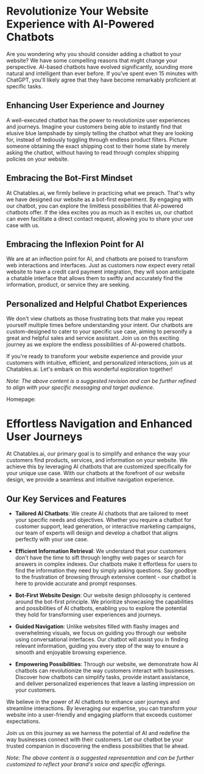 # Revolutionize Your Website Experience with AI-Powered Chatbots

Are you wondering why you should consider adding a chatbot to your website? We have some compelling reasons that might change your perspective. AI-based chatbots have evolved significantly, sounding more natural and intelligent than ever before. If you've spent even 15 minutes with ChatGPT, you'll likely agree that they have become remarkably proficient at specific tasks.

## Enhancing User Experience and Journey

A well-executed chatbot has the power to revolutionize user experiences and journeys. Imagine your customers being able to instantly find that elusive blue lampshade by simply telling the chatbot what they are looking for, instead of tediously toggling through endless product filters. Picture someone obtaining the exact shipping cost to their home state by merely asking the chatbot, without having to read through complex shipping policies on your website.

## Embracing the Bot-First Mindset

At Chatables.ai, we firmly believe in practicing what we preach. That's why we have designed our website as a bot-first experiment. By engaging with our chatbot, you can explore the limitless possibilities that AI-powered chatbots offer. If the idea excites you as much as it excites us, our chatbot can even facilitate a direct contact request, allowing you to share your use case with us.

## Embracing the Inflexion Point for AI

We are at an inflection point for AI, and chatbots are poised to transform web interactions and interfaces. Just as customers now expect every retail website to have a credit card payment integration, they will soon anticipate a chatable interface that allows them to swiftly and accurately find the information, product, or service they are seeking.

## Personalized and Helpful Chatbot Experiences

We don't view chatbots as those frustrating bots that make you repeat yourself multiple times before understanding your intent. Our chatbots are custom-designed to cater to your specific use case, aiming to personify a great and helpful sales and service assistant. Join us on this exciting journey as we explore the endless possibilities of AI-powered chatbots.

If you're ready to transform your website experience and provide your customers with intuitive, efficient, and personalized interactions, join us at Chatables.ai. Let's embark on this wonderful exploration together!

*Note: The above content is a suggested revision and can be further refined to align with your specific messaging and target audience.*

Homepage:

# Effortless Navigation and Enhanced User Journeys

At Chatables.ai, our primary goal is to simplify and enhance the way your customers find products, services, and information on your website. We achieve this by leveraging AI chatbots that are customized specifically for your unique use case. With our chatbots at the forefront of our website design, we provide a seamless and intuitive navigation experience.

## Our Key Services and Features

- **Tailored AI Chatbots**: We create AI chatbots that are tailored to meet your specific needs and objectives. Whether you require a chatbot for customer support, lead generation, or interactive marketing campaigns, our team of experts will design and develop a chatbot that aligns perfectly with your use case.

- **Efficient Information Retrieval**: We understand that your customers don't have the time to sift through lengthy web pages or search for answers in complex indexes. Our chatbots make it effortless for users to find the information they need by simply asking questions. Say goodbye to the frustration of browsing through extensive content - our chatbot is here to provide accurate and prompt responses.

- **Bot-First Website Design**: Our website design philosophy is centered around the bot-first principle. We prioritize showcasing the capabilities and possibilities of AI chatbots, enabling you to explore the potential they hold for transforming user experiences and journeys.

- **Guided Navigation**: Unlike websites filled with flashy images and overwhelming visuals, we focus on guiding you through our website using conversational interfaces. Our chatbot will assist you in finding relevant information, guiding you every step of the way to ensure a smooth and enjoyable browsing experience.

- **Empowering Possibilities**: Through our website, we demonstrate how AI chatbots can revolutionize the way customers interact with businesses. Discover how chatbots can simplify tasks, provide instant assistance, and deliver personalized experiences that leave a lasting impression on your customers.

We believe in the power of AI chatbots to enhance user journeys and streamline interactions. By leveraging our expertise, you can transform your website into a user-friendly and engaging platform that exceeds customer expectations.

Join us on this journey as we harness the potential of AI and redefine the way businesses connect with their customers. Let our chatbot be your trusted companion in discovering the endless possibilities that lie ahead.

*Note: The above content is a suggested representation and can be further customized to reflect your brand's voice and specific offerings.*
